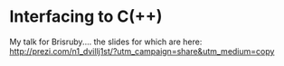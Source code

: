 Interfacing to C(++)
====================

My talk for Brisruby.... the slides for which are here: http://prezi.com/n1_dvillj1st/?utm_campaign=share&utm_medium=copy

